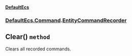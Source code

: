 #### [DefaultEcs](./DefaultEcs.md 'DefaultEcs')
### [DefaultEcs.Command](./DefaultEcs.md#DefaultEcs-Command 'DefaultEcs.Command').[EntityCommandRecorder](./DefaultEcs-Command-EntityCommandRecorder.md 'DefaultEcs.Command.EntityCommandRecorder')
## Clear() `method`
Clears all recorded commands.
